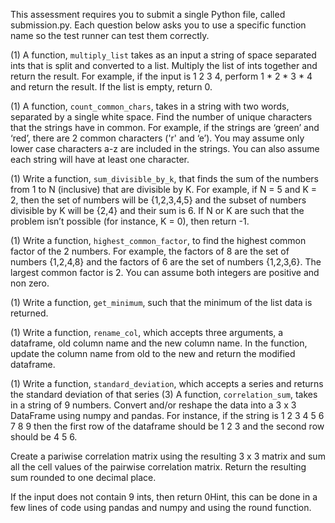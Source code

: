 This assessment requires you to submit a single Python file, called submission.py. Each question below asks you to use a specific function name so the test runner can test them correctly.

(1) A function, `multiply_list` takes as an input a string of space separated ints that is split and converted to a list.  Multiply the list of ints together and return the result. For example, if the input is 1 2 3 4, perform 1 * 2 * 3 * 4 and return the result. If the list is empty, return 0.

(1) A function, `count_common_chars`, takes in a string with two words, separated by a single white space. Find the number of unique characters that the strings have in common. For example, if the strings are ‘green’ and ‘red’, there are 2 common characters ('r' and ‘e’). You may assume only lower case characters a-z are included in the strings. You can also assume each string will have at least one character.

(1) Write a function, `sum_divisible_by_k`, that finds the sum of the numbers from 1 to N (inclusive) that are divisible by K. For example, if N = 5 and K = 2, then the set of numbers will be {1,2,3,4,5} and the subset of numbers divisible by K will be {2,4} and their sum is 6. If N or K are such that the problem isn’t possible (for instance, K = 0), then return -1.

(1) Write a function, `highest_common_factor`, to find the highest common factor of the 2 numbers. For example, the factors of 8 are the set of numbers {1,2,4,8} and the factors of 6 are the set of numbers {1,2,3,6}. The largest common factor is 2. You can assume both integers are positive and non zero.

(1) Write a function, `get_minimum`, such that the minimum of the list data is returned.

(1) Write a function, `rename_col`, which accepts three arguments, a dataframe, old column name and the new column name. In the function, update the column name from old to the new and return the modified dataframe.

(1) Write a function, `standard_deviation`, which accepts a series and returns the standard deviation of that series
(3) A function, `correlation_sum`, takes in a string of 9 numbers. Convert and/or reshape the data into a 3 x 3 DataFrame using numpy and pandas. For instance, if the string is 1 2 3 4 5 6 7 8 9 then the first row of the dataframe should be 1 2 3 and the second row should be 4 5 6.
 
Create a pariwise correlation matrix using the resulting 3 x 3 matrix and sum all the cell values of the pairwise correlation matrix. Return the resulting sum rounded to one decimal place.
 
If the input does not contain 9 ints, then return 0Hint, this can be done in a few lines of code using pandas and numpy and using the round function.

